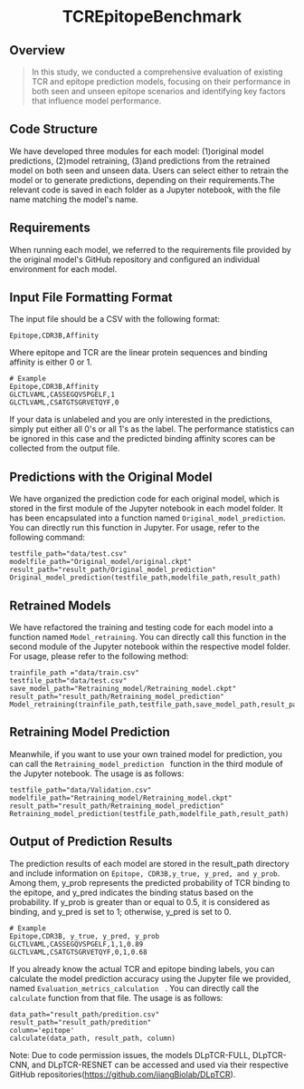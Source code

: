 <h1 align="center">
 TCREpitopeBenchmark
</h1>

## Overview
> In this study, we conducted a comprehensive evaluation of existing TCR and epitope prediction models, focusing on their performance in both seen and unseen epitope scenarios and identifying key factors that influence model performance.

## Code Structure
We have developed three modules for each model: (1)original model predictions, (2)model retraining, (3)and predictions from the retrained model on both seen and unseen data. Users can select either to retrain the model or to generate predictions, depending on their requirements.The relevant code is saved in each folder as a Jupyter notebook, with the file name matching the model's name.



## Requirements
When running each model, we referred to the requirements file provided by the original model's GitHub repository and configured an individual environment for each model. 

## Input File Formatting Format

The input file should be a CSV with the following format:
```
Epitope,CDR3B,Affinity
```

Where epitope and TCR are the linear protein sequences and binding affinity is either 0 or 1.

```
# Example
Epitope,CDR3B,Affinity
GLCTLVAML,CASSEGQVSPGELF,1
GLCTLVAML,CSATGTSGRVETQYF,0
```

If your data is unlabeled and you are only interested in the predictions, simply put either all 0's or all 1's as the label. The performance statistics can be ignored in this case and the predicted binding affinity scores can be collected from the output file.

## Predictions with the Original Model
We have organized the prediction code for each original model, which is stored in the first module of the Jupyter notebook in each model folder. It has been encapsulated into a function named ```Original_model_prediction```. You can directly run this function in Jupyter. For usage, refer to the following command:

```
testfile_path="data/test.csv"
modelfile_path="Original_model/original.ckpt"
result_path="result_path/Original_model_prediction"
Original_model_prediction(testfile_path,modelfile_path,result_path)
```

## Retrained Models 
We have refactored the training and testing code for each model into a function named ```Model_retraining```. You can directly call this function in the second module of the Jupyter notebook within the respective model folder. For usage, please refer to the following method:

```
trainfile_path ="data/train.csv"
testfile_path="data/test.csv"
save_model_path="Retraining_model/Retraining_model.ckpt"
result_path="result_path/Retraining_model_prediction"
Model_retraining(trainfile_path,testfile_path,save_model_path,result_path) 
```

## Retraining Model Prediction

Meanwhile, if you want to use your own trained model for prediction, you can call the ```Retraining_model_prediction ``` function in the third module of the Jupyter notebook. The usage is as follows:
```
testfile_path="data/Validation.csv"
modelfile_path="Retraining_model/Retraining_model.ckpt"
result_path="result_path/Retraining_model_prediction"
Retraining_model_prediction(testfile_path,modelfile_path,result_path)
```

## Output of Prediction Results
The prediction results of each model are stored in the result_path directory and include information on ``` Epitope, CDR3B,y_true, y_pred, and y_prob ```. Among them, y_prob represents the predicted probability of TCR binding to the epitope, and y_pred indicates the binding status based on the probability. If y_prob is greater than or equal to 0.5, it is considered as binding, and y_pred is set to 1; otherwise, y_pred is set to 0.

``` 
# Example
Epitope,CDR3B, y_true, y_pred, y_prob
GLCTLVAML,CASSEGQVSPGELF,1,1,0.89
GLCTLVAML,CSATGTSGRVETQYF,0,1,0.68
```

If you already know the actual TCR and epitope binding labels, you can calculate the model prediction accuracy using the Jupyter file we provided, named ```Evaluation_metrics_calculation ``` . You can directly call the  ``` calculate ```  function from that file. The usage is as follows:
``` 
data_path="result_path/predition.csv"
result_path="result_path/predition"
column='epitope'
calculate(data_path, result_path, column)
```


Note: Due to code permission issues, the models DLpTCR-FULL, DLpTCR-CNN, and DLpTCR-RESNET can be accessed and used via their respective GitHub repositories(https://github.com/jiangBiolab/DLpTCR).

